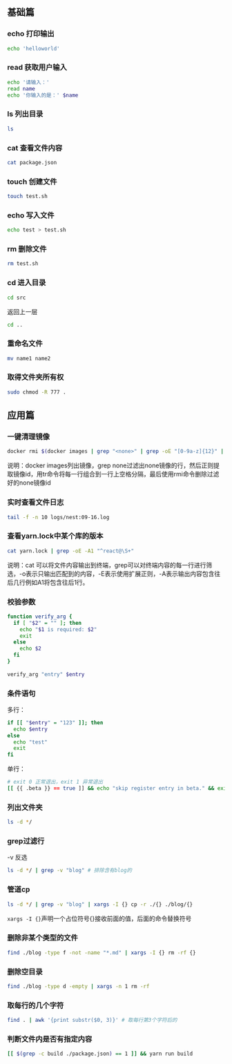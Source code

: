 ## 基础篇

### echo 打印输出

```bash
echo 'helloworld'
```

### read 获取用户输入

```bash
echo '请输入：'
read name
echo '你输入的是：' $name
```

### ls 列出目录

```bash
ls
```

### cat 查看文件内容

```bash
cat package.json
```

### touch 创建文件

```bash
touch test.sh
```

### echo 写入文件

```bash
echo test > test.sh
```

### rm 删除文件

```bash
rm test.sh
```

### cd 进入目录

```bash
cd src
```

返回上一层

```bash
cd ..
```

### 重命名文件

```bash
mv name1 name2
```

### 取得文件夹所有权

```bash
sudo chmod -R 777 .
```

## 应用篇

### 一键清理<none>镜像
  
```bash
docker rmi $(docker images | grep "<none>" | grep -oE "[0-9a-z]{12}" | tr '\n' ' ')
```
  
说明：docker images列出镜像，grep none过滤出none镜像的行，然后正则提取镜像id，用tr命令将每一行组合到一行上空格分隔，最后使用rmi命令删除过滤好的none镜像id
  
### 实时查看文件日志
  
```bash
tail -f -n 10 logs/nest:09-16.log
```

### 查看yarn.lock中某个库的版本

```bash
cat yarn.lock | grep -oE -A1 "^react@\S+"  
```
  
说明：cat <file> 可以将文件内容输出到终端，grep可以对终端内容的每一行进行筛选，-o表示只输出匹配到的内容，-E表示使用扩展正则，-A表示输出内容包含往后几行例如A1将包含往后1行。

### 校验参数

```sh
function verify_arg {
  if [ "$2" = "" ]; then
    echo "$1 is required: $2"
    exit
  else
    echo $2
  fi
}
  
verify_arg "entry" $entry
```

### 条件语句

多行：
  
```sh
if [[ "$entry" = "123" ]]; then
  echo $entry
else
  echo "test"
  exit
fi
```

单行：

```sh
# exit 0 正常退出，exit 1 异常退出
[[ {{ .beta }} == true ]] && echo "skip register entry in beta." && exit 0
```
  
### 列出文件夹
  
```sh
ls -d */
```
  
### grep过滤行

-v 反选
  
```sh
ls -d */ | grep -v "blog" # 排除含有blog的
```
  
### 管道cp
  
```sh
ls -d */ | grep -v "blog" | xargs -I {} cp -r ./{} ./blog/{} 
```

`xargs -I {}`声明一个占位符号{}接收前面的值，后面的命令替换符号
  
### 删除非某个类型的文件
  
```sh
find ./blog -type f -not -name "*.md" | xargs -I {} rm -rf {}
```
  
### 删除空目录
  
```sh
find ./blog -type d -empty | xargs -n 1 rm -rf
```
  
### 取每行的几个字符
  
```sh
find . | awk '{print substr($0, 3)}' # 取每行第3个字符后的
```
  
### 判断文件内是否有指定内容
  
```sh
[[ $(grep -c build ./package.json) == 1 ]] && yarn run build
```
